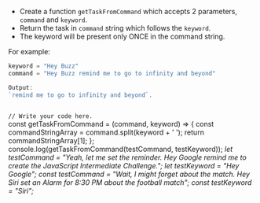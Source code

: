 - Create a function `getTaskFromCommand`
which accepts 2 parameters, `command`
and `keyword`.
- Return the task in `command` string
which follows the `keyword`.
- The keyword will be present only ONCE
in the command string.

For example:
```js
keyword = "Hey Buzz"
command = "Hey Buzz remind me to go to infinity and beyond"

Output:
`remind me to go to infinity and beyond`.
```

<codeblock language="javascript" type="exercise" testMode="multipleInput">
<code>
// Write your code here.
</code>

<solution>
const getTaskFromCommand = (command, keyword) => {
	const commandStringArray = command.split(keyword + ' ');
	return commandStringArray[1];
};
</solution>
<testcases>
<caller>
console.log(getTaskFromCommand(testCommand, testKeyword));
</caller>
<testcase>
<i>
let testCommand = "Yeah, let me set the reminder. Hey Google remind me to create the JavaScript Intermediate Challenge.";
let testKeyword = "Hey Google";
</i>
</testcase>
<testcase>
<i>
const testCommand = "Wait, I might forget about the match. Hey Siri set an Alarm for 8:30 PM about the football match";
const testKeyword = "Siri";
</i>
</testcase>
</testcases>
</codeblock>
